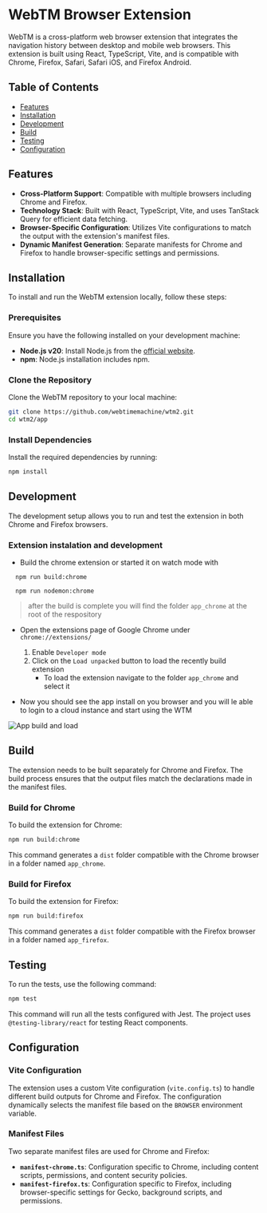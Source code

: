 # WebTM Browser Extension

WebTM is a cross-platform web browser extension that integrates the navigation history between desktop and mobile web browsers. This extension is built using React, TypeScript, Vite, and is compatible with Chrome, Firefox, Safari, Safari iOS, and Firefox Android.

## Table of Contents

- [Features](#featureså)
- [Installation](#installation)
- [Development](#development)
- [Build](#build)
- [Testing](#testing)
- [Configuration](#configuration)

## Features

- **Cross-Platform Support**: Compatible with multiple browsers including Chrome and Firefox.
- **Technology Stack**: Built with React, TypeScript, Vite, and uses TanStack Query for efficient data fetching.
- **Browser-Specific Configuration**: Utilizes Vite configurations to match the output with the extension's manifest files.
- **Dynamic Manifest Generation**: Separate manifests for Chrome and Firefox to handle browser-specific settings and permissions.

## Installation

To install and run the WebTM extension locally, follow these steps:

### Prerequisites

Ensure you have the following installed on your development machine:

- **Node.js v20**: Install Node.js from the [official website](https://nodejs.org/).
- **npm**: Node.js installation includes npm.

### Clone the Repository

Clone the WebTM repository to your local machine:

```bash
git clone https://github.com/webtimemachine/wtm2.git
cd wtm2/app
```

### Install Dependencies

Install the required dependencies by running:

```bash
npm install
```

## Development

The development setup allows you to run and test the extension in both Chrome and Firefox browsers.

### Extension instalation and development

- Build the chrome extension or started it on watch mode with

```
  npm run build:chrome
```

```
  npm run nodemon:chrome
```

> after the build is complete you will find the folder `app_chrome` at the root of the respository

- Open the extensions page of Google Chrome under `chrome://extensions/`

  1. Enable `Developer mode`
  2. Click on the `Load unpacked` button to load the recently build extension
     - To load the extension navigate to the folder `app_chrome` and select it

- Now you should see the app install on you browser and you will le able to login to a cloud instance and start using the WTM

![App build and load](/gif-and-videos/app-build-and-load.gif)

## Build

The extension needs to be built separately for Chrome and Firefox. The build process ensures that the output files match the declarations made in the manifest files.

### Build for Chrome

To build the extension for Chrome:

```bash
npm run build:chrome
```

This command generates a `dist` folder compatible with the Chrome browser in a folder named `app_chrome`.

### Build for Firefox

To build the extension for Firefox:

```bash
npm run build:firefox
```

This command generates a `dist` folder compatible with the Firefox browser in a folder named `app_firefox`.

## Testing

To run the tests, use the following command:

```bash
npm test
```

This command will run all the tests configured with Jest. The project uses `@testing-library/react` for testing React components.

## Configuration

### Vite Configuration

The extension uses a custom Vite configuration (`vite.config.ts`) to handle different build outputs for Chrome and Firefox. The configuration dynamically selects the manifest file based on the `BROWSER` environment variable.

### Manifest Files

Two separate manifest files are used for Chrome and Firefox:

- **`manifest-chrome.ts`**: Configuration specific to Chrome, including content scripts, permissions, and content security policies.
- **`manifest-firefox.ts`**: Configuration specific to Firefox, including browser-specific settings for Gecko, background scripts, and permissions.
